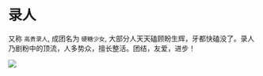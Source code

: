 # 录人

又称 `高贵录人`, 成团名为 `硬糖少女`, 大部分人天天磕顾盼生辉，牙都快磕没了。录人乃剧粉中的顶流，人多势众，擅长整活。团结，友爱，进步！

![](/image/lu/jiang.jpg)

